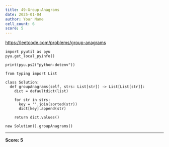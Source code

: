 ```yaml
---
title: 49-Group-Anagrams
date: 2025-01-04
author: Your Name
cell_count: 6
score: 5
---
```


https://leetcode.com/problems/group-anagrams


```
import pyutil as pyu
pyu.get_local_pyinfo()
```


```
print(pyu.ps2("python-dotenv"))
```


```
from typing import List
```


```
class Solution:
  def groupAnagrams(self, strs: List[str]) -> List[List[str]]:
    dict = defaultdict(list)

    for str in strs:
      key = ''.join(sorted(str))
      dict[key].append(str)

    return dict.values()
```


```
new Solution().groupAnagrams()
```


---
**Score: 5**